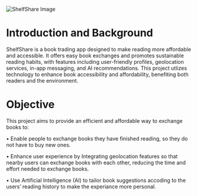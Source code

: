 ![ShelfShare Image](https://i.ibb.co/7Kr2Vdd/shelf-share.png)


# Introduction and Background

ShelfShare is a book trading app designed to make reading more affordable and accessible. It offers easy book exchanges and promotes sustainable reading habits, with features including user-friendly profiles, geolocation services, in-app messaging, and AI recommendations. This project utlizes technology to enhance book accessibility and affordability, benefiting both readers and the environment.

# Objective 

This project aims to provide an efficient and affordable way to exchange books to:

• Enable people to exchange books they have finished reading, so they do not have to buy new ones.

• Enhance user experience by Integrating geolocation features so that nearby users can exchange books with each other, reducing the time and effort needed to exchange books. 

• Use Artificial Intelligence (AI) to tailor book suggestions accoding to the users’ reading history to make the experiance more personal.


